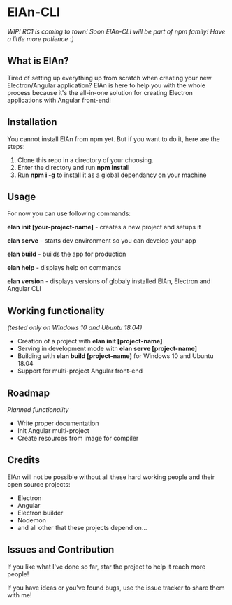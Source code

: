 # ElAn-CLI

*WIP! RC1 is coming to town! Soon ElAn-CLI will be part of npm family! Have a little more patience :)*

## What is ElAn?

Tired of setting up everything up from scratch when creating your new Electron/Angular application?
ElAn is here to help you with the whole process because it's the all-in-one solution for creating Electron applications with Angular front-end!

## Installation
You cannot install ElAn from npm yet. But if you want to do it, here are the steps:

1. Clone this repo in a directory of your choosing.
2. Enter the directory and run **npm install**
3. Run **npm i -g** to install it as a global dependancy on your machine

## Usage
For now you can use following commands:

**elan init [your-project-name]** - creates a new project and setups it

**elan serve** - starts dev environment so you can develop your app

**elan build** - builds the app for production

**elan help** - displays help on commands

**elan version** - displays versions of globaly installed ElAn, Electron and Angular CLI

## Working functionality
*(tested only on Windows 10 and Ubuntu 18.04)*

- Creation of a project with **elan init [project-name]**
- Serving in development mode with **elan serve [project-name]**
- Building with **elan build [project-name]** for Windows 10 and Ubuntu 18.04
- Support for multi-project Angular front-end

## Roadmap
*Planned functionality*

- Write proper documentation
- Init Angular multi-project
- Create resources from image for compiler

## Credits
ElAn will not be possible without all these hard working people and their open source projects:

- Electron
- Angular
- Electron builder
- Nodemon
- and all other that these projects depend on...

## Issues and Contribution
If you like what I've done so far, star the project to help it reach more people!

If you have ideas or you've found bugs, use the issue tracker to share them with me!